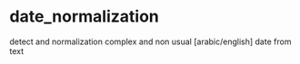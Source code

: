 # date_normalization
detect and normalization complex and non usual [arabic/english] date from text
